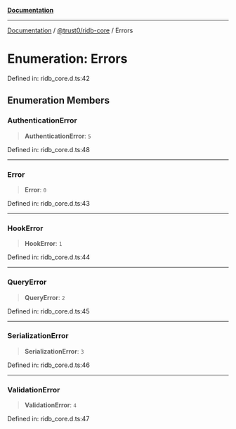 [**Documentation**](../../../README.md)

***

[Documentation](../../../README.md) / [@trust0/ridb-core](../README.md) / Errors

# Enumeration: Errors

Defined in: ridb\_core.d.ts:42

## Enumeration Members

### AuthenticationError

> **AuthenticationError**: `5`

Defined in: ridb\_core.d.ts:48

***

### Error

> **Error**: `0`

Defined in: ridb\_core.d.ts:43

***

### HookError

> **HookError**: `1`

Defined in: ridb\_core.d.ts:44

***

### QueryError

> **QueryError**: `2`

Defined in: ridb\_core.d.ts:45

***

### SerializationError

> **SerializationError**: `3`

Defined in: ridb\_core.d.ts:46

***

### ValidationError

> **ValidationError**: `4`

Defined in: ridb\_core.d.ts:47
